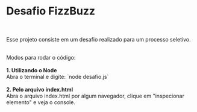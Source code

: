 # Desafio FizzBuzz
<br>
<p>Esse projeto consiste em um desafio realizado para um processo seletivo.</p><br>
Modos para rodar o código:
<br><br>
<b>1. Utilizando o Node</b><br>
Abra o terminal e digite: `node desafio.js`
<br><br>
<b>2. Pelo arquivo index.html</b><br>
Abra o arquivo index.html por algum navegador, clique em "inspecionar elemento" e veja o console.

